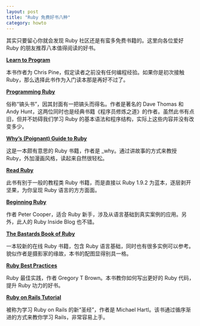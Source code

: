 ```yaml
---
layout: post
title: "Ruby 免费好书八种"
category: howto
---
```


其实只要留心你就会发现 Ruby 社区还是有蛮多免费书籍的。这里向各位爱好 Ruby
的朋友推荐八本值得阅读的好书。

**[Learn to Program](http://pine.fm/LearnToProgram/)**

本书作者为 Chris Pine，假定读者之前没有任何编程经验。如果你是初次接触
Ruby，那么选择此书作为入门读本那是再好不过了。

**[Programming Ruby](http://www.ruby-doc.org/docs/ProgrammingRuby/)**

俗称“镐头书”，因其封面有一把镐头而得名。作者是著名的 Dave Thomas 和 Andy
Hunt，这两位同时也是经典书籍《程序员修炼之道》的作者。虽然此书有点旧，但并不妨碍我们学习
Ruby 的基本语法和程序结构，实际上这些内容并没有改变多少。

**[Why’s (Poignant) Guide to Ruby](http://mislav.uniqpath.com/poignant-guide/)**

这是一本颇有意思的 Ruby 书籍，作者是 \_why。通过讲故事的方式来教授
Ruby，外加漫画风格，读起来自然很轻松。

**[Read Ruby](http://ruby.runpaint.org)**

此书有别于一般的教程类 Ruby 书籍，而是直接以 Ruby 1.9.2
为蓝本，逐层剥开坚果，为你呈现 Ruby 语言的方方面面。

**[Beginning Ruby](http://www.rubyinside.com/why-the-lucky-stiffs-delightful-foreword-for-beginning-ruby-4550.html)**

作者 Peter Cooper，适合 Ruby
新手，涉及从语言基础到真实案例的应用。另外，此人的 Ruby Inside Blog 也不错。

**[The Bastards Book of Ruby](http://ruby.bastardsbook.com)**

一本较新的在线 Ruby 书籍，包含 Ruby
语言基础，同时也有很多实例可以参考。貌似作者是摄影家的缘故，本书的配图显得别具一格。

**[Ruby Best Practices](http://rubybestpractices.com)**

Ruby 最佳实践，作者 Gregory T Brown。本书教你如何写出更好的 Ruby 代码，提升
Ruby 功力的好书。

**[Ruby on Rails Tutorial](http://ruby.railstutorial.org/ruby-on-rails-tutorial-book)**

被称为学习 Ruby on Rails 的新“圣经”，作者是 Michael
Hartl。该书通过循序渐进的方式来教你学习 Rails，非常容易上手。
